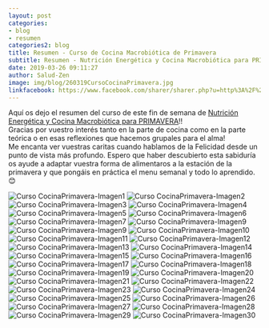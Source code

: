 ```yaml
---
layout: post
categories:
- blog
- resumen
categories2: blog
title: Resumen - Curso de Cocina Macrobiótica de Primavera
subtitle: Resumen - Nutrición Energética y Cocina Macrobiótica para PRIMAVERA
date: 2019-03-26 09:11:27
author: Salud-Zen
image: img/blog/260319CursoCocinaPrimavera.jpg
linkfacebook: https://www.facebook.com/sharer/sharer.php?u=http%3A%2F%2Fww.salud-zen.com%2Fblog%2F2019%2F03%2F26%2Fcursos-resumen-cocina-primavera.html&amp;src=sdkpreparse
---
```


Aquí os dejo el resumen del curso de este fin de semana de [Nutrición Energética y Cocina Macrobiótica para PRIMAVERA][curso]!!  
Gracias por vuestro interés tanto en la parte de cocina como en la parte teórica o en esas reflexiones que hacemos grupales para el alma!   
Me encanta ver vuestras caritas cuando hablamos de la Felicidad desde un punto de vista más profundo. Espero que haber descubierto esta sabiduría os ayude a adaptar vuestra forma de alimentaros a la estación de la primavera y que pongáis en práctica el menu semanal y todo lo aprendido. 😊



![Curso CocinaPrimavera-Imagen1][img1]
![Curso CocinaPrimavera-Imagen2][img2]
![Curso CocinaPrimavera-Imagen3][img3]
![Curso CocinaPrimavera-Imagen4][img4]
![Curso CocinaPrimavera-Imagen5][img5]
![Curso CocinaPrimavera-Imagen6][img6]
![Curso CocinaPrimavera-Imagen7][img7]
![Curso CocinaPrimavera-Imagen9][img8]
![Curso CocinaPrimavera-Imagen9][img9]
![Curso CocinaPrimavera-Imagen10][img10]
![Curso CocinaPrimavera-Imagen11][img11]
![Curso CocinaPrimavera-Imagen12][img12]
![Curso CocinaPrimavera-Imagen13][img13]
![Curso CocinaPrimavera-Imagen14][img14]
![Curso CocinaPrimavera-Imagen15][img15]
![Curso CocinaPrimavera-Imagen16][img16]
![Curso CocinaPrimavera-Imagen17][img17]
![Curso CocinaPrimavera-Imagen18][img18]
![Curso CocinaPrimavera-Imagen19][img19]
![Curso CocinaPrimavera-Imagen20][img20]
![Curso CocinaPrimavera-Imagen21][img21]
![Curso CocinaPrimavera-Imagen22][img22]
![Curso CocinaPrimavera-Imagen23][img23]
![Curso CocinaPrimavera-Imagen24][img24]
![Curso CocinaPrimavera-Imagen25][img25]
![Curso CocinaPrimavera-Imagen26][img26]
![Curso CocinaPrimavera-Imagen27][img27]
![Curso CocinaPrimavera-Imagen28][img28]
![Curso CocinaPrimavera-Imagen29][img29]
![Curso CocinaPrimavera-Imagen30][img30]

[curso]:{{site.url}}{{site.baseurl}}/evento/2019/03/24/curso-cocina-primavera.html
[img1]:{{site.url}}{{site.baseurl}}/img/blog/260319CursoCocinaPrimavera_1.jpg

[img2]:{{site.url}}{{site.baseurl}}/img/blog/260319CursoCocinaPrimavera_2.jpg

[img3]:{{site.url}}{{site.baseurl}}/img/blog/260319CursoCocinaPrimavera_3.jpg
[img4]:{{site.url}}{{site.baseurl}}/img/blog/260319CursoCocinaPrimavera_4.jpg
[img5]:{{site.url}}{{site.baseurl}}/img/blog/260319CursoCocinaPrimavera_5.jpg  
[img6]:{{site.url}}{{site.baseurl}}/img/blog/260319CursoCocinaPrimavera_6.jpg
[img7]:{{site.url}}{{site.baseurl}}/img/blog/260319CursoCocinaPrimavera_7.jpg
[img8]:{{site.url}}{{site.baseurl}}/img/blog/260319CursoCocinaPrimavera_8.jpg
[img9]:{{site.url}}{{site.baseurl}}/img/blog/260319CursoCocinaPrimavera_9.jpg
[img10]:{{site.url}}{{site.baseurl}}/img/blog/260319CursoCocinaPrimavera_10.jpg
[img11]:{{site.url}}{{site.baseurl}}/img/blog/260319CursoCocinaPrimavera_11.jpg
[img12]:{{site.url}}{{site.baseurl}}/img/blog/260319CursoCocinaPrimavera_12.jpg
[img13]:{{site.url}}{{site.baseurl}}/img/blog/260319CursoCocinaPrimavera_13.jpg
[img14]:{{site.url}}{{site.baseurl}}/img/blog/260319CursoCocinaPrimavera_14.jpg
[img15]:{{site.url}}{{site.baseurl}}/img/blog/260319CursoCocinaPrimavera_15.jpg
[img16]:{{site.url}}{{site.baseurl}}/img/blog/260319CursoCocinaPrimavera_16.jpg
[img17]:{{site.url}}{{site.baseurl}}/img/blog/260319CursoCocinaPrimavera_17.jpg
[img18]:{{site.url}}{{site.baseurl}}/img/blog/260319CursoCocinaPrimavera_18.jpg
[img19]:{{site.url}}{{site.baseurl}}/img/blog/260319CursoCocinaPrimavera_19.jpg
[img20]:{{site.url}}{{site.baseurl}}/img/blog/260319CursoCocinaPrimavera_20.jpg
[img21]:{{site.url}}{{site.baseurl}}/img/blog/260319CursoCocinaPrimavera_21.jpg
[img22]:{{site.url}}{{site.baseurl}}/img/blog/260319CursoCocinaPrimavera_22.jpg
[img23]:{{site.url}}{{site.baseurl}}/img/blog/260319CursoCocinaPrimavera_23.jpg
[img24]:{{site.url}}{{site.baseurl}}/img/blog/260319CursoCocinaPrimavera_24.jpg
[img25]:{{site.url}}{{site.baseurl}}/img/blog/260319CursoCocinaPrimavera_25.jpg
[img26]:{{site.url}}{{site.baseurl}}/img/blog/260319CursoCocinaPrimavera_26.jpg
[img27]:{{site.url}}{{site.baseurl}}/img/blog/260319CursoCocinaPrimavera_27.jpg
[img28]:{{site.url}}{{site.baseurl}}/img/blog/260319CursoCocinaPrimavera_28.jpg
[img29]:{{site.url}}{{site.baseurl}}/img/blog/260319CursoCocinaPrimavera_29.jpg
[img30]:{{site.url}}{{site.baseurl}}/img/blog/260319CursoCocinaPrimavera_30.jpg
